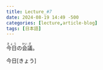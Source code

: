 ```yaml
---
title: Lecture_#7
date: 2024-08-19 14:49 -500
categories: [lecture,article-blog]
tags: [日本語]
---
```




<ruby><rb>今日<rt>きょう</ruby>の<ruby><rb>会<rt>かい<rb>議<rt>ぎ</ruby>。


今日[きょう]

<script>
    
    document.addEventListener("DOMContentLoaded", function () {
    // Find all text nodes in the document
    const walker = document.createTreeWalker(document.body, NodeFilter.SHOW_TEXT, null, false);
    let node;

    while (node = walker.nextNode()) {
        // Regex to match A[B] pattern
        let regex = /(.+)\[(.+)\]/g;
        if (node.nodeValue.match(regex)) {
            // Replace the matching text with the desired format
            let newText = node.nodeValue.replace(regex, '<ruby>$1<rt>$2</rt></ruby>');

            // Create a temporary container for the new HTML
            let span = document.createElement('span');
            span.innerHTML = newText;

            // Replace the original text node with the new HTML
            node.parentNode.replaceChild(span, node);
        }
    }
});
</script>